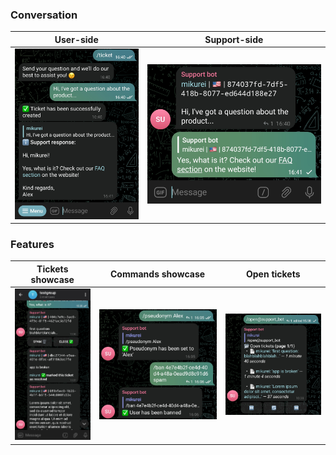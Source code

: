 ### Conversation
|User-side|Support-side|
|-|-|
|![](/screenshots/user_side.png)|![](/screenshots/support_side.png)|

### Features
|Tickets showcase|Commands showcase|Open tickets|
|-|-|-|
|![](/screenshots/tickets.png)|![](/screenshots/commands.png)|![](/screenshots/open_tickets_command.png)|